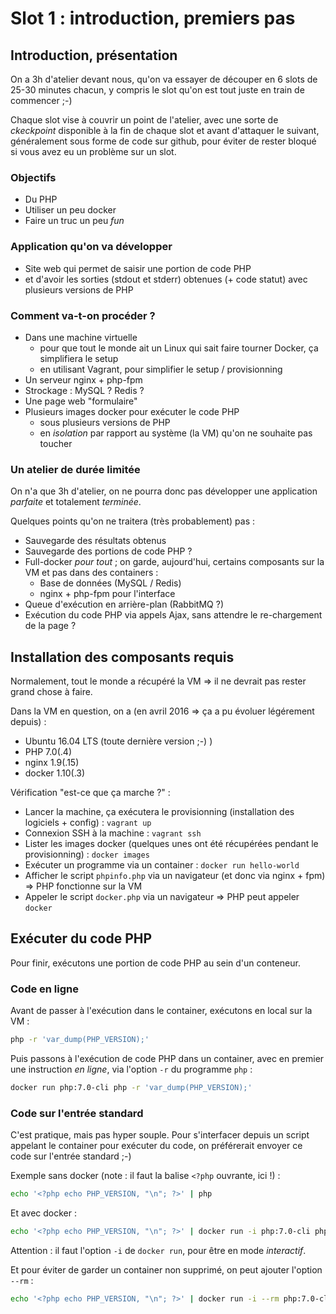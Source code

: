 # Slot 1 : introduction, premiers pas

## Introduction, présentation

On a 3h d'atelier devant nous, qu'on va essayer de découper en 6 slots de 25-30 minutes chacun,
y compris le slot qu'on est tout juste en train de commencer ;-)

Chaque slot vise à couvrir un point de l'atelier, avec une sorte de *ckeckpoint* disponible à la fin
de chaque slot et avant d'attaquer le suivant, généralement sous forme de code sur github, pour éviter
de rester bloqué si vous avez eu un problème sur un slot.

### Objectifs

 * Du PHP
 * Utiliser un peu docker
 * Faire un truc un peu *fun*

### Application qu'on va développer

 * Site web qui permet de saisir une portion de code PHP
 * et d'avoir les sorties (stdout et stderr) obtenues (+ code statut) avec plusieurs versions de PHP

### Comment va-t-on procéder ?

 * Dans une machine virtuelle
    * pour que tout le monde ait un Linux qui sait faire tourner Docker, ça simplifiera le setup
    * en utilisant Vagrant, pour simplifier le setup / provisionning
 * Un serveur nginx + php-fpm
 * Strockage : MySQL ? Redis ?
 * Une page web "formulaire"
 * Plusieurs images docker pour exécuter le code PHP
    * sous plusieurs versions de PHP
    * en *isolation* par rapport au système (la VM) qu'on ne souhaite pas toucher

### Un atelier de durée limitée

On n'a que 3h d'atelier, on ne pourra donc pas développer une application *parfaite* et totalement *terminée*.

Quelques points qu'on ne traitera (très probablement) pas :

 * Sauvegarde des résultats obtenus
 * Sauvegarde des portions de code PHP ?
 * Full-docker *pour tout* ; on garde, aujourd'hui, certains composants sur la VM et pas dans des containers :
    * Base de données (MySQL / Redis)
    * nginx + php-fpm pour l'interface
 * Queue d'exécution en arrière-plan (RabbitMQ ?)
 * Exécution du code PHP via appels Ajax, sans attendre le re-chargement de la page ?


## Installation des composants requis

Normalement, tout le monde a récupéré la VM => il ne devrait pas rester grand chose à faire.

Dans la VM en question, on a (en avril 2016 => ça a pu évoluer légérement depuis) :

 * Ubuntu 16.04 LTS (toute dernière version ;-) )
 * PHP 7.0(.4)
 * nginx 1.9(.15)
 * docker 1.10(.3)

Vérification "est-ce que ça marche ?" :

 * Lancer la machine, ça exécutera le provisionning (installation des logiciels + config) : `vagrant up`
 * Connexion SSH à la machine : `vagrant ssh`
 * Lister les images docker (quelques unes ont été récupérées pendant le provisionning) : `docker images`
 * Exécuter un programme via un container : `docker run hello-world`
 * Afficher le script `phpinfo.php` via un navigateur (et donc via nginx + fpm) => PHP fonctionne sur la VM
 * Appeler le script `docker.php` via un navigateur => PHP peut appeler `docker`


## Exécuter du code PHP

Pour finir, exécutons une portion de code PHP au sein d'un conteneur.

### Code en ligne

Avant de passer à l'exécution dans le container, exécutons en local sur la VM :

```bash
php -r 'var_dump(PHP_VERSION);'
```

Puis passons à l'exécution de code PHP dans un container, avec en premier une instruction *en ligne*,
via l'option `-r` du programme `php` :

```bash
docker run php:7.0-cli php -r 'var_dump(PHP_VERSION);'
```

### Code sur l'entrée standard

C'est pratique, mais pas hyper souple. Pour s'interfacer depuis un script appelant le container
pour exécuter du code, on préférerait envoyer ce code sur l'entrée standard ;-)

Exemple sans docker (note : il faut la balise `<?php` ouvrante, ici !) :

```bash
echo '<?php echo PHP_VERSION, "\n"; ?>' | php
```

Et avec docker :

```bash
echo '<?php echo PHP_VERSION, "\n"; ?>' | docker run -i php:7.0-cli php
```

Attention : il faut l'option `-i` de `docker run`, pour être en mode *interactif*.

Et pour éviter de garder un container non supprimé, on peut ajouter l'option `--rm` :

```bash
echo '<?php echo PHP_VERSION, "\n"; ?>' | docker run -i --rm php:7.0-cli php
```
